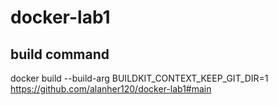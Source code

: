 # docker-lab1

## build command 
docker build --build-arg BUILDKIT_CONTEXT_KEEP_GIT_DIR=1 https://github.com/alanher120/docker-lab1#main
